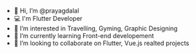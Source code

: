 - 👋 Hi, I’m @prayagdalal
- 💻 I'm Flutter Developer
- 👀 I’m interested in Travelling, Gyming, Graphic Designing
- 🌱 I’m currently learning Front-end developement
- 💞️ I’m looking to collaborate on Flutter, Vue.js realted projects
<!-- - 📫 How to reach me ... -->

<!---
prayagdalal/prayagdalal is a ✨ special ✨ repository because its `README.md` (this file) appears on your GitHub profile.
You can click the Preview link to take a look at your changes.
--->
